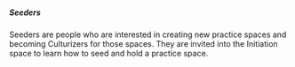 ##### Seeders

Seeders are people who are interested in creating new practice spaces and becoming Culturizers for those spaces. They are invited into the Initiation space to learn how to seed and hold a practice space.